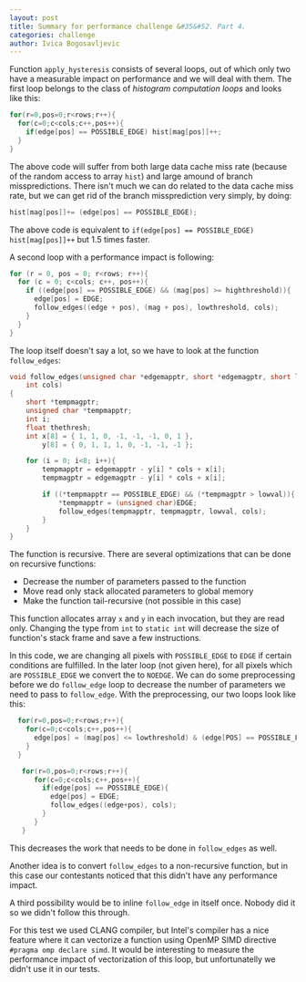 ```yaml
---
layout: post
title: Summary for performance challenge &#35&#52. Part 4.
categories: challenge
author: Ivica Bogosavljevic
---
```


Function `apply_hysteresis` consists of several loops, out of which only two have a measurable impact on performance and we will deal with them. The first loop belongs to the class of _histogram computation loops_ and looks like this:

```cpp
for(r=0,pos=0;r<rows;r++){
  for(c=0;c<cols;c++,pos++){
    if(edge[pos] == POSSIBLE_EDGE) hist[mag[pos]]++;
  }
}
```

The above code will suffer from both large data cache miss rate (because of the random access to array `hist`) and large amound of branch misspredictions. There isn't much we can do related to the data cache miss rate, but we can get rid of the branch missprediction very simply, by doing:

```cpp
hist[mag[pos]]+= (edge[pos] == POSSIBLE_EDGE);
```

The above code is equivalent to `if(edge[pos] == POSSIBLE_EDGE) hist[mag[pos]]++` but 1.5 times faster.

A second loop with a performance impact is following:

```cpp
for (r = 0, pos = 0; r<rows; r++){
  for (c = 0; c<cols; c++, pos++){
    if ((edge[pos] == POSSIBLE_EDGE) && (mag[pos] >= highthreshold)){
      edge[pos] = EDGE;
      follow_edges((edge + pos), (mag + pos), lowthreshold, cols);
    }
  }
}
```

The loop itself doesn't say a lot, so we have to look at the function `follow_edges`:

```cpp
void follow_edges(unsigned char *edgemapptr, short *edgemagptr, short lowval,
    int cols)
{
    short *tempmagptr;
    unsigned char *tempmapptr;
    int i;
    float thethresh;
    int x[8] = { 1, 1, 0, -1, -1, -1, 0, 1 },
        y[8] = { 0, 1, 1, 1, 0, -1, -1, -1 };

    for (i = 0; i<8; i++){
        tempmapptr = edgemapptr - y[i] * cols + x[i];
        tempmagptr = edgemagptr - y[i] * cols + x[i];

        if ((*tempmapptr == POSSIBLE_EDGE) && (*tempmagptr > lowval)){
            *tempmapptr = (unsigned char)EDGE;
            follow_edges(tempmapptr, tempmagptr, lowval, cols);
        }
    }
}
```

The function is recursive. There are several optimizations that can be done on recursive functions:
* Decrease the number of parameters passed to the function
* Move read only stack allocated parameters to global memory
* Make the function tail-recursive (not possible in this case)

This function allocates array `x` and `y` in each invocation, but they are read only. Changing the type from `int` to `static int` will decrease the size of function's stack frame and save a few instructions.

In this code, we are changing all pixels with `POSSIBLE_EDGE` to `EDGE` if certain conditions are fulfilled. In the later loop (not given here), for all pixels which are `POSSIBLE_EDGE` we convert the to `NOEDGE`. We can do some preprocessing before we do `follow_edge` loop to decrease the number of parameters we need to pass to `follow_edge`. With the preprocessing, our two loops look like this:

```cpp
  for(r=0,pos=0;r<rows;r++){
    for(c=0;c<cols;c++,pos++){
      edge[pos] = (mag[pos] <= lowthreshold) & (edge[POS] == POSSIBLE_EDGE) ? NOEDGE : edge[pos];
    }
  }

   for(r=0,pos=0;r<rows;r++){
      for(c=0;c<cols;c++,pos++){
        if(edge[pos] == POSSIBLE_EDGE){
          edge[pos] = EDGE;
          follow_edges((edge+pos), cols);
        }
      }
   }
```

This decreases the work that needs to be done in `follow_edges` as well. 

Another idea is to convert `follow_edges` to a non-recursive function, but in this case our contestants noticed that this didn't have any performance impact. 

A third possibility would be to inline `follow_edge` in itself once. Nobody did it so we didn't follow this through.

For this test we used CLANG compiler, but Intel's compiler has a nice feature where it can vectorize a function using OpenMP SIMD directive `#pragma omp declare simd`. It would be interesting to measure the performance impact of vectorization of this loop, but unfortunatelly we didn't use it in our tests.

